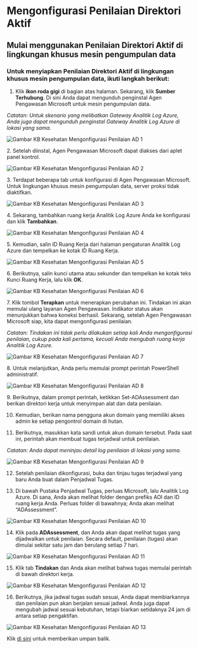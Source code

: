 # <a name="configure-an-active-directory-assessment"></a>Mengonfigurasi Penilaian Direktori Aktif

## <a name="getting-started-with-an-active-directory-assessment-in-a-data-collection-machine-only-environment"></a>Mulai menggunakan Penilaian Direktori Aktif di lingkungan khusus mesin pengumpulan data

### <a name="to-setup-an-active-directory-assessment-in-a-data-collection-machine-only-environment-follow-these-steps"></a>Untuk menyiapkan Penilaian Direktori Aktif di lingkungan khusus mesin pengumpulan data, ikuti langkah berikut:


1.   Klik **ikon roda gigi** di bagian atas halaman. Sekarang, klik **Sumber Terhubung**. Di sini Anda dapat mengunduh penginstal Agen Pengawasan Microsoft untuk mesin pengumpulan data.

*Catatan: Untuk skenario yang melibatkan Gateway Analitik Log Azure, Anda juga dapat mengunduh penginstal Gateway Analitik Log Azure di lokasi yang sama.*

![Gambar KB Kesehatan Mengonfigurasi Penilaian AD 1](health-kb-ad1.png)

2\.   Setelah diinstal, Agen Pengawasan Microsoft dapat diakses dari aplet panel kontrol.

![Gambar KB Kesehatan Mengonfigurasi Penilaian AD 2](health-kb-ad2.png)

3\.   Terdapat beberapa tab untuk konfigurasi di Agen Pengawasan Microsoft. Untuk lingkungan khusus mesin pengumpulan data, server proksi tidak diaktifkan. 

![Gambar KB Kesehatan Mengonfigurasi Penilaian AD 3](health-kb-ad3.png)

4\.   Sekarang, tambahkan ruang kerja Analitik Log Azure Anda ke konfigurasi dan klik **Tambahkan**.

![Gambar KB Kesehatan Mengonfigurasi Penilaian AD 4](health-kb-ad4.png)

5\.   Kemudian, salin ID Ruang Kerja dari halaman pengaturan Analitik Log Azure dan tempelkan ke kotak ID Ruang Kerja.

![Gambar KB Kesehatan Mengonfigurasi Penilaian AD 5](health-kb-ad5.png)

6\.   Berikutnya, salin kunci utama atau sekunder dan tempelkan ke kotak teks Kunci Ruang Kerja, lalu klik **OK**.

![Gambar KB Kesehatan Mengonfigurasi Penilaian AD 6](health-kb-ad6.png)

7\.   Klik tombol **Terapkan** untuk menerapkan perubahan ini. Tindakan ini akan memulai ulang layanan Agen Pengawasan. Indikator status akan menunjukkan bahwa koneksi berhasil. Sekarang, setelah Agen Pengawasan Microsoft siap, kita dapat mengonfigurasi penilaian.

*Catatan: Tindakan ini tidak perlu dilakukan setiap kali Anda mengonfigurasi penilaian, cukup pada kali pertama, kecuali Anda mengubah ruang kerja Analitik Log Azure.*

![Gambar KB Kesehatan Mengonfigurasi Penilaian AD 7](health-kb-ad7.png)

8\.   Untuk melanjutkan, Anda perlu memulai prompt perintah PowerShell administratif.

![Gambar KB Kesehatan Mengonfigurasi Penilaian AD 8](health-kb-ad8.png)

9\.  Berikutnya, dalam prompt perintah, ketikkan Set-ADAssessment dan berikan direktori kerja untuk menyimpan alat dan data penilaian. 

10. Kemudian, berikan nama pengguna akun domain yang memiliki akses admin ke setiap pengontrol domain di hutan. 

11. Berikutnya, masukkan kata sandi untuk akun domain tersebut. Pada saat ini, perintah akan membuat tugas terjadwal untuk penilaian. 

*Catatan: Anda dapat meninjau detail log penilaian di lokasi yang sama.*

![Gambar KB Kesehatan Mengonfigurasi Penilaian AD 9](health-kb-ad9.png)

12. Setelah penilaian dikonfigurasi, buka dan tinjau tugas terjadwal yang baru Anda buat dalam Penjadwal Tugas. 

13. Di bawah Pustaka Penjadwal Tugas, perluas Microsoft, lalu Analitik Log Azure. Di sana, Anda akan melihat folder dengan prefiks AOI dan ID ruang kerja Anda. Perluas folder di bawahnya; Anda akan melihat “ADAssessment”.

![Gambar KB Kesehatan Mengonfigurasi Penilaian AD 10](health-kb-ad10.png)

14. Klik pada **ADAssessment**, dan Anda akan dapat melihat tugas yang dijadwalkan untuk penilaian. Secara default, penilaian (tugas) akan dimulai sekitar satu jam dan berulang setiap 7 hari.

![Gambar KB Kesehatan Mengonfigurasi Penilaian AD 11](health-kb-ad11.png)

15.  Klik tab **Tindakan** dan Anda akan melihat bahwa tugas memulai perintah di bawah direktori kerja.

![Gambar KB Kesehatan Mengonfigurasi Penilaian AD 12](health-kb-ad12.png)

16. Berikutnya, jika jadwal tugas sudah sesuai, Anda dapat membiarkannya dan penilaian pun akan berjalan sesuai jadwal. Anda juga dapat mengubah jadwal sesuai kebutuhan, tetapi biarkan setidaknya 24 jam di antara setiap pengaktifan.

![Gambar KB Kesehatan Mengonfigurasi Penilaian AD 13](health-kb-ad13.png)



Klik <a href="mailto:SHub_Feedback_RC@Microsoft.com?subject=Resource%20Center%20Feedback%3A%20%3CInsert%20feedback%20topic%3E%3E&amp;body=%3C%3Cplease%20submit%20your%20feedback%20with%20enough%20detail%20on%20the%20problem%2C%20reproduction%20steps%20and%20what%20you%20desire%20to%20happen%3E%3E" target="_blank">di sini</a> untuk memberikan umpan balik.
